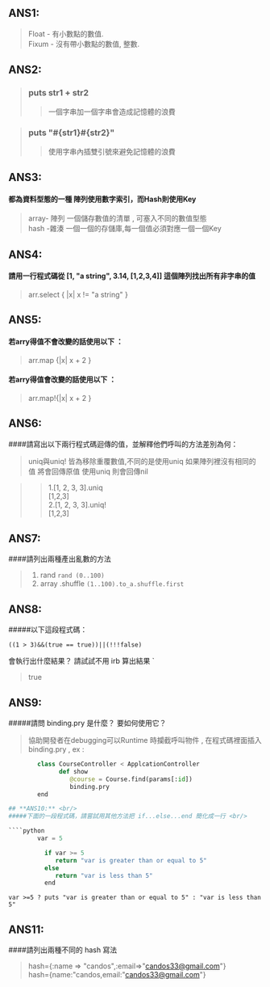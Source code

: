 ## **ANS1:** <br/>
> Float - 有小數點的數值. <br/>
> Fixum - 沒有帶小數點的數值, 整數.

## **ANS2:** <br/>
>### **puts str1 + str2**
>>一個字串加一個字串會造成記憶體的浪費 <br/> 

>### **puts "#{str1}#{str2}"** <br/>
>>使用字串內插雙引號來避免記憶體的浪費 <br/>

## **ANS3:** <br/>

#### **都為資料型態的一種 陣列使用數字索引，而Hash則使用Key**<br/> 
>array- 陣列 一個儲存數值的清單 , 可塞入不同的數值型態 <br/>
>hash -雜湊  一個一個的存儲庫,每一個值必須對應一個一個Key <br/>

## **ANS4:** <br/>
#### 請用一行程式碼從 [1, "a string", 3.14, [1,2,3,4]] 這個陣列找出所有非字串的值 <br/>
>arr.select { |x| x != "a string" } <br/>

## **ANS5:** <br/>

#### 若arry得值不會改變的話使用以下 ：
>arr.map {|x| x + 2 } <br/>

#### 若arry得值會改變的話使用以下 ：
>arr.map!{|x| x + 2 } <br/>

## **ANS6:** <br/>
####請寫出以下兩行程式碼迴傳的值，並解釋他們呼叫的方法差別為何：
>uniq與uniq! 皆為移除重覆數值,不同的是使用uniq 如果陣列裡沒有相同的值 將會回傳原值 使用uniq 則會回傳nil <br/>

>>1.[1, 2, 3, 3].uniq <br/>
>[1,2,3] <br/>
>>2.[1, 2, 3, 3].uniq! <br/>
>[1,2,3] <br/>

## **ANS7:** <br/>
####請列出兩種產出亂數的方法<br/>

>1.  rand 
`
        rand (0..100)
`
>2.  array .shuffle
`
        (1..100).to_a.shuffle.first `

## **ANS8:** <br/>
#####以下這段程式碼：<br/>

```` ((1 > 3)&&(true == true))||(!!!false) ````

會執行出什麼結果？ 請試試不用 irb 算出結果 `<br/>
>true

## **ANS9:** <br/>
#####請問 binding.pry 是什麼？ 要如何使用它？<br/>
>協助開發者在debugging可以Runtime 時攔截呼叫物件 ,
在程式碼裡面插入 binding.pry , ex :<br/>

``` python
        class CourseController < ApplcationController
              def show
                 @course = Course.find(params[:id])
                 binding.pry
        end

## **ANS10:** <br/>
#####下面的一段程式碼，請嘗試用其他方法把 if...else...end 簡化成一行 <br/>

````python
        var = 5

          if var >= 5
             return "var is greater than or equal to 5"
          else
             return "var is less than 5"
          end
````

``` 
var >=5 ? puts "var is greater than or equal to 5" : "var is less than 5"

```

## **ANS11:** <br/>
####請列出兩種不同的 hash 寫法 <br /> 
>hash={:name => "candos",:email=>"candos33@gmail.com"}<br/>
>hash={name:"candos,email:"candos33@gmail.com"}
